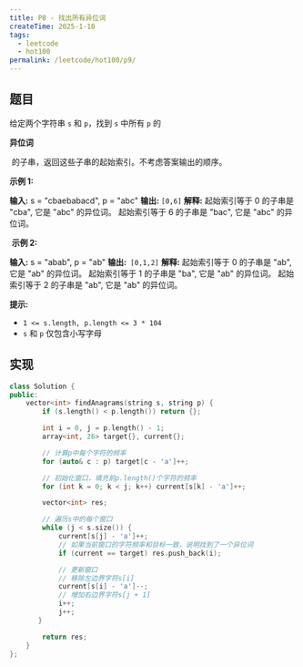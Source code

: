 ```yaml
---
title: P8 - 找出所有异位词
createTime: 2025-1-10
tags:
  - leetcode
  - hot100
permalink: /leetcode/hot100/p9/
---
```

## 题目

给定两个字符串 `s` 和 `p`，找到 `s` 中所有 `p` 的 

**异位词**

 的子串，返回这些子串的起始索引。不考虑答案输出的顺序。

**示例 1:**

**输入:** s = "cbaebabacd", p = "abc"
**输出:** `[0,6]`
**解释:**
起始索引等于 0 的子串是 "cba", 它是 "abc" 的异位词。
起始索引等于 6 的子串是 "bac", 它是 "abc" 的异位词。

 **示例 2:**

**输入:** s = "abab", p = "ab"
**输出:**` [0,1,2]`
**解释:**
起始索引等于 0 的子串是 "ab", 它是 "ab" 的异位词。
起始索引等于 1 的子串是 "ba", 它是 "ab" 的异位词。
起始索引等于 2 的子串是 "ab", 它是 "ab" 的异位词。

**提示:**

- `1 <= s.length, p.length <= 3 * 104`
- `s` 和 `p` 仅包含小写字母

## 实现

```cpp
class Solution {
public:
    vector<int> findAnagrams(string s, string p) {
        if (s.length() < p.length()) return {};

        int i = 0, j = p.length() - 1;
        array<int, 26> target{}, current{};

        // 计算p中每个字符的频率
        for (auto& c : p) target[c - 'a']++;

        // 初始化窗口，填充前p.length()个字符的频率
        for (int k = 0; k < j; k++) current[s[k] - 'a']++;

        vector<int> res;

        // 遍历s中的每个窗口
        while (j < s.size()) {
            current[s[j] - 'a']++;
            // 如果当前窗口的字符频率和目标一致，说明找到了一个异位词
            if (current == target) res.push_back(i);

            // 更新窗口
            // 移除左边界字符s[i]
            current[s[i] - 'a']--;
            // 增加右边界字符s[j + 1]
            i++;
            j++;
       }

        return res;
    }
};
```
